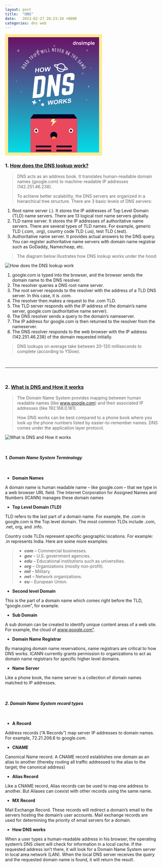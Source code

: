 ```yaml
---
layout: post
title:  "DNS"
date:   2023-02-27 20:23:10 +0800
categories: dns web
---
```


[<svg width="320" height="400" viewBox="0 0 320 400" xmlns="http://www.w3.org/2000/svg" xmlns:xlink="http://www.w3.org/1999/xlink"><title>cover copy</title><defs><linearGradient x1="50%" y1="0%" x2="50%" y2="100%" id="f"><stop stop-color="#6E0C61" offset="0%"></stop><stop stop-color="#00E2EA" offset="100%"></stop></linearGradient><path id="a" d="M0 0h320v400H0z"></path><mask id="e" x="0" y="0" width="320" height="400" fill="#fff"><use xlink:href="#a"></use></mask><circle id="g" cx="11.5" cy="11.5" r="11.5"></circle><ellipse id="b" cx="24.7" cy="14.482" rx="14.53" ry="14.482"></ellipse><mask id="i" x="0" y="0" width="29.059" height="28.965" fill="#fff"><use xlink:href="#b"></use></mask><path d="M36.11 20.34s11.838-1.858 11.838-5.858c0-3.999-10.734-7.24-23.974-7.24S0 10.482 0 14.481c0 4 13.074 5.858 13.074 5.858" id="c"></path><mask id="j" x="0" y="0" width="47.948" height="13.099" fill="#fff"><use xlink:href="#c"></use></mask><path id="d" d="M0 0h320v400H0z"></path><mask id="k" x="0" y="0" width="320" height="400" fill="#fff"><use xlink:href="#d"></use></mask></defs><g fill="none" fill-rule="evenodd"><use stroke="#000" mask="url(#e)" stroke-width="6" fill="url(#f)" xlink:href="#a"></use><path fill="#EA485D" d="M84 278h154v151H84z"></path><path fill="#FFEB98" d="M155.52 279h9.403l-3.246 6.549H170L152.336 304l5.298-14.786H150z"></path><g transform="translate(96 311)"><ellipse fill="#FFF" cx="6.737" cy="7" rx="6.737" ry="7"></ellipse><ellipse fill="#FFF" cx="121.263" cy="7" rx="6.737" ry="7"></ellipse><ellipse fill="#010025" cx="121.263" cy="7" rx="3.368" ry="3.5"></ellipse><ellipse fill="#010025" cx="6.737" cy="7" rx="3.368" ry="3.5"></ellipse></g><g fill="#010025"><path d="M101.52 367.351h50.78v5.63h-50.78zM169.226 367.351h50.78v5.63h-50.78zM101.52 380.86h50.78v5.629h-50.78zM169.226 380.86h50.78v5.629h-50.78z"></path><g><path d="M101.52 394.368h50.78v5.63h-50.78zM169.226 394.368h50.78v5.63h-50.78z"></path></g><path d="M227.067 264.062l10.592 14.076H83.062l10.592-14.076z"></path></g><g transform="translate(149 322)"><mask id="h" fill="#fff"><use xlink:href="#g"></use></mask><use fill="#010025" xlink:href="#g"></use><circle fill="#FF9138" mask="url(#h)" cx="12" cy="23" r="8"></circle></g><g opacity=".4" transform="translate(35 36)" fill="#FFF"><path d="M11.397 13.25l-.603 10.044L3 18.794zM249.682 73.987l-.265 4.404L246 76.417zM18.682 151.987l-.265 4.404L15 154.417zM3.682 116.987l-.265 4.404L0 119.417zM71.01 17.588c1.49-1.489 1.306-7.64 1.306-7.64s.6 6.466 2.25 8.117c1.806 1.805 8.118 2.25 8.118 2.25s-5.51.49-6.983 1.963c-1.982 1.983-3.385 8.406-3.385 8.406s-.116-6.95-1.768-8.6c-1.804-1.806-8.6-1.768-8.6-1.768s7.095-.76 9.063-2.728zM171.878 26.798c1.13-1.13.99-5.798.99-5.798s.456 4.907 1.708 6.16c1.37 1.37 6.16 1.708 6.16 1.708s-4.18.371-5.299 1.49c-1.504 1.504-2.569 6.379-2.569 6.379s-.088-5.274-1.341-6.528c-1.37-1.37-6.527-1.34-6.527-1.34s5.385-.578 6.878-2.07zM220.184 92.004c.78-.78.684-4.004.684-4.004s.315 3.39 1.18 4.254c.946.947 4.254 1.18 4.254 1.18s-2.887.256-3.66 1.029c-1.039 1.039-1.774 4.405-1.774 4.405s-.06-3.642-.926-4.508c-.946-.946-4.508-.926-4.508-.926s3.72-.399 4.75-1.43zM232.373 178.899c.565-.565.495-2.899.495-2.899s.228 2.454.854 3.08c.685.685 3.08.854 3.08.854s-2.09.186-2.65.745c-.751.752-1.284 3.19-1.284 3.19s-.044-2.638-.67-3.264c-.685-.685-3.264-.67-3.264-.67s2.693-.29 3.44-1.036z"></path><circle cx="127.5" cy="2.5" r="2.5"></circle><circle cx="235.5" cy="17.5" r="2.5"></circle><circle cx="27.5" cy="75.5" r="2.5"></circle><circle cx="240.5" cy="136.5" r="2.5"></circle></g><g><g transform="rotate(6 -735.71 1030.294)"><g fill="#FFF"><path d="M1.601 129.116l21.956-4.404c8.6-1.725 13.173-7.168 13.173-15.676V62.783c0-8.509-4.574-12.208-13.173-10.483L1.6 56.703c-1.006.202-1.464.837-1.464 1.742v69.516c0 .996.458 1.356 1.464 1.155zM12.579 66.45l8.416-1.688c2.379-.477 3.66.533 3.66 2.977v41.184c0 2.444-1.281 3.878-3.66 4.355l-8.416 1.688V66.45zM72.5 43.932V82.13l-.549.11-13.905-35.68c-.274-.76-.823-1.012-1.647-.847l-9.057 1.817c-.914.183-1.463.836-1.463 1.741v69.516c0 .905.549 1.338 1.463 1.155l9.515-1.908c1.006-.202 1.463-.837 1.463-1.742V77.913l.458-.091 13.997 35.842c.274.76.823 1.012 1.646.847l9.057-1.817c.915-.183 1.464-.836 1.464-1.741V41.437c0-.905-.549-1.338-1.464-1.155l-9.514 1.908c-1.006.202-1.464.837-1.464 1.742zm21.59 7.256V72.55c0 1.72.824 2.64 2.47 2.853l21.682 2.712v12.039c0 2.444-1.28 3.877-3.66 4.354l-4.39.88c-2.288.46-3.66-.442-3.66-2.886v-6.97c0-.995-.457-1.356-1.464-1.154l-9.514 1.908c-.915.183-1.464.746-1.464 1.742v9.504c0 8.508 4.666 12.098 13.174 10.392l10.246-2.055c8.6-1.725 13.174-7.168 13.174-15.676v-20.91c0-1.719-.824-2.55-2.379-2.871l-21.773-2.694v-12.49c0-2.354 1.372-3.897 3.66-4.355l4.39-.88c2.47-.496 3.66.532 3.66 2.886v7.06c0 .905.549 1.338 1.464 1.155l9.514-1.909c1.006-.201 1.464-.836 1.464-1.741v-9.595c0-8.508-4.575-12.117-13.174-10.392l-10.246 2.055C98.756 37.218 94.09 42.68 94.09 51.188zM8.917 28.018l3.013-.578v14.171l-3.013.578v-6.196l-5.904 1.132v6.196L0 43.899V29.728l3.013-.578v5.578l5.904-1.133v-5.577zm18.013-1.753c1.32 1.042 1.98 2.717 1.98 5.024 0 2.288-.655 4.203-1.965 5.746-1.31 1.544-3.06 2.525-5.253 2.946-2.219.425-3.983.12-5.293-.914s-1.965-2.68-1.965-4.935c0-1.443.228-2.698.682-3.765a8.672 8.672 0 0 1 1.39-2.21 7.651 7.651 0 0 1 1.929-1.645c.93-.552 2.002-.945 3.217-1.178 2.198-.421 3.958-.11 5.278.931zM24.67 28.4c-.75-.655-1.746-.864-2.988-.626s-2.243.835-3.003 1.79c-.76.954-1.14 2.246-1.14 3.876 0 1.605.39 2.747 1.17 3.425.781.678 1.772.902 2.973.672 1.201-.23 2.187-.83 2.957-1.8.77-.969 1.156-2.275 1.156-3.918 0-1.624-.375-2.764-1.125-3.42zm16.79-6.622l2.617 9.396 2.29-10.337 3.034-.582-3.624 14.866-3.196.613-2.973-10.025-2.962 11.163-3.268.626-3.562-13.487 3.084-.592 2.25 9.303 2.728-10.257 3.583-.687zM62.584 129.78l2.55 9.357 2.234-10.332 2.957-.602-3.533 14.86-3.116.634-2.898-9.98-2.888 11.159-3.186.648-3.473-13.432 3.007-.613 2.193 9.266 2.66-10.254 3.493-.711zm20.827-2.544c1.287 1.03 1.93 2.697 1.93 4.999 0 2.282-.638 4.198-1.915 5.748-1.277 1.549-2.984 2.541-5.121 2.976-2.164.441-3.884.15-5.161-.873-1.277-1.023-1.916-2.66-1.916-4.91 0-1.44.222-2.694.665-3.762a8.77 8.77 0 0 1 1.355-2.215 7.59 7.59 0 0 1 1.88-1.656c.907-.557 1.953-.957 3.137-1.198 2.144-.436 3.859-.14 5.146.89zm-2.203 2.146c-.731-.648-1.702-.85-2.913-.603-1.211.247-2.187.85-2.928 1.807-.741.958-1.112 2.25-1.112 3.877 0 1.601.38 2.738 1.142 3.409.76.671 1.727.888 2.898.65 1.17-.24 2.132-.845 2.883-1.818.75-.973 1.126-2.279 1.126-3.919 0-1.62-.365-2.754-1.096-3.403zm18.335-3.165c0 1.061-.32 2.003-.962 2.825-.642.822-1.602 1.453-2.879 1.893.636.23 1.16.52 1.573.866.414.346.971.998 1.673 1.955l1.776 2.397-3.513.715-2.124-2.644c-.754-.946-1.27-1.534-1.548-1.764a1.753 1.753 0 0 0-.883-.408c-.311-.043-.804.005-1.48.142l-.595.121v5.903l-2.937.598v-14.14l6.183-1.259c1.555-.316 2.684-.42 3.389-.309a2.53 2.53 0 0 1 1.692 1.01c.424.564.635 1.263.635 2.1zm-3.419-.273c-.261-.24-.63-.349-1.106-.33-.239.017-.953.147-2.144.39l-2.293.466v3.588l2.174-.442c1.41-.287 2.29-.524 2.64-.712.35-.187.625-.442.824-.765a2.1 2.1 0 0 0 .297-1.122c0-.476-.13-.833-.392-1.073zm19.05-6.874l-5.478 6.623 5.776 7.456-3.801.774-4-5.821-2.381 2.848v4.273l-2.938.598v-14.14l2.938-.598v6.279l5.934-7.488 3.95-.804zm9.965 8.002c0-.335-.101-.599-.303-.792-.202-.194-.554-.326-1.057-.397-.344-.046-1.128-.092-2.352-.139-1.575-.058-2.68-.3-3.315-.723-.893-.596-1.34-1.454-1.34-2.573 0-.72.21-1.436.63-2.149.42-.712 1.026-1.313 1.817-1.802.79-.489 1.745-.847 2.863-1.075 1.826-.372 3.2-.263 4.124.327.923.59 1.407 1.53 1.453 2.82l-2.937.723c-.126-.7-.396-1.168-.809-1.402-.414-.234-1.034-.267-1.86-.099-.854.174-1.523.48-2.006.92-.31.282-.466.606-.466.972 0 .335.145.591.437.77.37.227 1.27.359 2.7.395 1.428.037 2.485.161 3.17.372s1.22.581 1.608 1.11c.387.529.58 1.24.58 2.134 0 .81-.231 1.616-.694 2.418-.464.801-1.119 1.46-1.965 1.977-.847.516-1.903.903-3.166 1.16-1.84.375-3.252.25-4.238-.376-.986-.625-1.575-1.71-1.767-3.252l2.859-.852c.172.897.52 1.51 1.047 1.84.526.331 1.235.405 2.128.223.947-.192 1.66-.532 2.14-1.019.479-.487.719-.99.719-1.511z"></path></g><g transform="rotate(10 28.104 351.352)" stroke="#FFF" stroke-width="5.519"><use mask="url(#i)" xlink:href="#b"></use><use mask="url(#j)" transform="matrix(1 0 0 -1 0 27.582)" xlink:href="#c"></use></g><path d="M5.64 139.712l-3.135-.553a2.069 2.069 0 0 0-2.394 1.679 2.062 2.062 0 0 0 1.676 2.396l3.135.553-.553 3.135a2.069 2.069 0 0 0 1.679 2.394 2.062 2.062 0 0 0 2.396-1.675l.553-3.135 3.135.552a2.069 2.069 0 0 0 2.394-1.678 2.062 2.062 0 0 0-1.675-2.397l-3.136-.552.553-3.136a2.069 2.069 0 0 0-1.678-2.394 2.062 2.062 0 0 0-2.397 1.676l-.553 3.135z" fill="#FFF"></path><ellipse fill="#FFF" cx="24.7" cy="133.962" rx="2.744" ry="2.715"></ellipse><ellipse fill="#FFF" cx="35.678" cy="146.635" rx="4.574" ry="4.526"></ellipse></g></g><path d="M231.046 23.084a4.67 4.67 0 0 0-1.008.09v3.348c-.468-.18-1.008-.27-1.728-.27-2.556 0-4.644 1.746-4.644 4.554 0 2.88 1.908 4.464 4.716 4.464 1.386 0 2.808-.378 3.69-.846v-11.25a5.052 5.052 0 0 0-1.026-.09zm-2.7 10.404c-1.548 0-2.61-1.044-2.61-2.718 0-1.656 1.134-2.718 2.646-2.718.612 0 1.17.072 1.656.378v4.788a4.453 4.453 0 0 1-1.692.27zm10.062-7.272c-1.836 0-3.33.72-4.086 1.35V35c.342.072.684.09 1.008.09.342 0 .702-.018 1.026-.09v-6.444c.396-.234 1.098-.468 1.89-.468 1.314 0 2.07.594 2.07 2.16V35c.36.072.684.09 1.026.09.324 0 .684-.018 1.026-.09v-5.238c0-1.962-1.206-3.546-3.96-3.546zm9.126 9.072c2.34 0 3.708-1.08 3.708-2.862 0-1.692-1.35-2.322-3.204-2.61-1.458-.234-1.836-.504-1.836-1.062 0-.54.468-.882 1.548-.882 1.026 0 1.908.306 2.502.648.414-.324.684-.828.774-1.458-.558-.396-1.656-.828-3.204-.828-2.16 0-3.582 1.08-3.582 2.664 0 1.8 1.44 2.358 2.952 2.592 1.53.234 2.016.558 2.016 1.134 0 .576-.432 1.026-1.638 1.026-1.35 0-2.106-.468-2.628-.846-.432.27-.774.756-.936 1.404.486.414 1.62 1.08 3.528 1.08zm6.552-10.098c.702 0 1.296-.576 1.296-1.296 0-.72-.594-1.296-1.296-1.296-.738 0-1.332.576-1.332 1.296 0 .72.594 1.296 1.332 1.296zm0 9.9a4.67 4.67 0 0 0 1.008-.09v-8.514a4.774 4.774 0 0 0-1.008-.09c-.342 0-.684.018-1.026.09V35c.342.072.702.09 1.026.09zm13.014-8.874c-1.152 0-2.196.45-2.898.99-.63-.612-1.566-.99-2.79-.99-1.782 0-3.33.756-4.014 1.35V35c.342.072.684.09 1.008.09.342 0 .702-.018 1.026-.09v-6.444c.45-.27 1.08-.468 1.746-.468 1.386 0 1.908.882 1.908 2.106V35c.342.072.684.09 1.044.09.324 0 .684-.018 1.008-.09v-5.418c0-.27-.036-.54-.09-.792.414-.342.99-.702 1.818-.702 1.386 0 1.926.882 1.926 2.106V35c.324.072.666.09 1.026.09.324 0 .684-.018 1.008-.09v-5.418c0-1.854-1.26-3.366-3.726-3.366zm9.72.018c-1.62 0-2.97.63-3.798 1.314V38.33c.36.072.684.09 1.026.09a4.67 4.67 0 0 0 1.008-.09v-3.312c.54.18 1.116.252 1.836.252 2.376 0 4.518-1.674 4.518-4.554 0-2.952-1.98-4.482-4.59-4.482zm-.072 7.218c-.666 0-1.206-.108-1.692-.342v-4.59a3.395 3.395 0 0 1 1.674-.414c1.566 0 2.628.99 2.628 2.628 0 1.692-1.062 2.718-2.61 2.718zm7.542 1.638c.342 0 .702-.018 1.026-.09V23.192a5.116 5.116 0 0 0-1.044-.09 4.67 4.67 0 0 0-1.008.09V35c.36.072.702.09 1.026.09zm11.07-5.004c0-2.286-1.62-3.852-3.906-3.852-2.43 0-4.284 1.908-4.284 4.554 0 2.79 1.836 4.482 4.392 4.482 1.71 0 2.826-.63 3.546-1.206-.072-.522-.432-1.098-.882-1.386-.558.396-1.278.882-2.52.882-1.422 0-2.286-.864-2.448-2.268h6.03c.054-.468.072-.756.072-1.206zm-6.084-.144c.144-1.17.918-2.052 2.178-2.052 1.386.018 1.908 1.044 1.908 2.052h-4.086z" fill="#FFF"></path><use stroke="#FFEB98" mask="url(#k)" stroke-width="20" xlink:href="#d"></use><g opacity=".7" fill="#FFF"><path d="M58.309 110.66l.469-.766c.146-.238.227-.446.242-.625a.8.8 0 0 0-.104-.487 1.429 1.429 0 0 0-.393-.414 5.443 5.443 0 0 0-.646-.4 5.56 5.56 0 0 0-.694-.321 1.472 1.472 0 0 0-.594-.1.954.954 0 0 0-.518.186c-.158.115-.312.295-.463.542l-.429.7 3.13 1.686zM53 109.596l1.328-2.168c.971-1.586 2.439-1.85 4.403-.792.583.313 1.03.669 1.344 1.066.313.397.464.88.453 1.448L66 110.162l-.874 1.428-5.055-1.052-.494.806 4.286 2.308-.826 1.348L53 109.595zM60.314 103.083c-.395-.258-.698-.553-.908-.884a2.498 2.498 0 0 1-.383-1.018 2.655 2.655 0 0 1 .065-1.026 2.849 2.849 0 0 1 1.147-1.639 2.88 2.88 0 0 1 .96-.44c.35-.088.724-.1 1.12-.035.397.065.792.227 1.188.485l5.183 3.389c.405.264.71.56.915.89.205.328.33.666.376 1.012.045.347.024.69-.065 1.026a2.852 2.852 0 0 1-1.147 1.64c-.29.204-.61.35-.96.44a2.75 2.75 0 0 1-1.113.039c-.392-.062-.79-.226-1.195-.49l-5.183-3.389zm6.134 2.03c.34.222.655.295.943.218.288-.077.52-.24.693-.488.174-.25.245-.517.211-.804-.033-.288-.22-.543-.56-.765l-5.183-3.388c-.34-.223-.654-.295-.943-.218-.288.077-.52.24-.693.488a1.134 1.134 0 0 0-.211.804c.033.287.22.542.56.764l5.183 3.389zM66.906 94.528l-.02.025 2.66 3.147.978-1.268-3.618-1.904zM64 93.056L64.815 92 75 96.994l-.978 1.267-2.148-1.125-1.333 1.727 1.574 1.87-.977 1.267L64 93.056zM69 87.954l1.65-1.862c.634-.715 1.311-1.079 2.032-1.092.72-.012 1.426.309 2.118.964l3.97 3.764c.795.753 1.204 1.508 1.229 2.264.024.757-.295 1.51-.958 2.257L77.489 96 69 87.954zm8.459 5.704l.514-.58c.313-.353.45-.685.41-.995-.04-.31-.243-.638-.608-.985l-4.09-3.876c-.334-.316-.654-.491-.96-.525-.307-.033-.624.135-.952.505l-.514.58 6.2 5.876zM80.396 77.51l-1.4 1.256L78 77.598 82.008 74l.996 1.167-1.399 1.256L88 83.914 86.79 85zM88.165 75.175l.706-.542c.219-.168.37-.333.454-.495a.867.867 0 0 0 .1-.495 1.436 1.436 0 0 0-.177-.534 5.165 5.165 0 0 0-.4-.615 5.112 5.112 0 0 0-.474-.56 1.303 1.303 0 0 0-.474-.315.848.848 0 0 0-.52-.018c-.18.048-.385.16-.612.334l-.644.495 2.041 2.745zM84 72.197l1.995-1.533c1.46-1.122 2.83-.822 4.111.9.38.512.628 1.012.742 1.5.115.488.057.996-.175 1.524L95 77.578l-1.313 1.01-3.952-2.87-.742.57 2.796 3.758-1.24.954L84 72.197zM92 66.876L93.41 66l6.59 9.124-1.41.876zM96 63.793l2.062-1.286c.377-.236.738-.39 1.084-.465a2.09 2.09 0 0 1 1.09.072c.38.121.714.334 1.002.636.287.302.6.76.936 1.371.248.45.435.85.562 1.2.128.351.186.716.178 1.094-.005.452-.113.87-.324 1.252-.212.382-.574.733-1.086 1.053l-.7.437L103 73.142l-1.374.858L96 63.793zm4.045 3.988l.66-.412c.279-.174.47-.351.576-.533a1 1 0 0 0 .143-.561 1.664 1.664 0 0 0-.168-.617 12.276 12.276 0 0 0-.367-.716 11.931 11.931 0 0 0-.396-.668 1.814 1.814 0 0 0-.43-.483.857.857 0 0 0-.521-.176c-.194 0-.425.083-.695.251l-.714.446 1.912 3.469zM110.363 60.111l-1.43.72-.16-.329c-.161-.334-.378-.584-.65-.749-.272-.165-.59-.157-.955.027-.196.099-.34.218-.428.358a.951.951 0 0 0-.153.441 1.39 1.39 0 0 0 .053.49c.048.17.114.342.197.514.097.2.185.366.266.497.081.131.174.233.279.305a.884.884 0 0 0 .373.14c.144.023.329.025.552.007l1.31-.106a2.96 2.96 0 0 1 .981.048c.278.068.524.187.74.357.216.17.413.39.591.663.178.272.357.594.537.966.207.429.358.848.451 1.258.094.41.108.793.043 1.152a2.28 2.28 0 0 1-.463 1.007c-.244.312-.596.584-1.054.814a2.796 2.796 0 0 1-1.058.301 2.585 2.585 0 0 1-1.017-.12 2.642 2.642 0 0 1-1.535-1.371l-.263-.543 1.431-.72.222.458c.129.267.322.469.58.606.258.137.57.114.934-.07.244-.122.416-.253.517-.393a.833.833 0 0 0 .163-.455 1.403 1.403 0 0 0-.099-.547 7.163 7.163 0 0 0-.276-.643 6.89 6.89 0 0 0-.346-.644 1.151 1.151 0 0 0-.32-.355.8.8 0 0 0-.377-.13 3.666 3.666 0 0 0-.532 0l-1.231.086c-.742.053-1.32-.08-1.736-.398-.416-.319-.778-.797-1.087-1.436a4.185 4.185 0 0 1-.372-1.165 2.883 2.883 0 0 1 .027-1.116c.082-.35.24-.676.478-.978.237-.303.561-.558.973-.765a2.602 2.602 0 0 1 1.071-.29c.36-.015.697.034 1.014.148.316.113.596.278.84.493.243.215.434.466.573.752l.346.715zM127 62.213l-1.512.491-3.716-6.524-.031.01 1.274 7.318-1.513.492L116 53.873l1.701-.553 3.237 6.512.031-.01-1.172-7.183 1.228-.4 3.8 6.514.031-.01-1.72-7.19 1.701-.553zM128 50.398l1.414-.398L132 60.602l-1.414.398zM133 49.307l1.599-.307 1.915 9.161 3.166-.607.32 1.531-4.764.915zM142 47.22l1.543-.22 1.2 10.093 3.056-.435.201 1.688-4.599.654zM155 46.095l1.596-.026 2.63 6.53.032-.001-.122-6.57 1.662-.028.202 10.905-1.563.025-2.663-6.513h-.032l.121 6.556-1.66.027zM164.59 46l4.41.286-.08 1.58-2.93-.19-.173 3.438 2.553.165-.08 1.58-2.553-.166-.173 3.439 2.93.19L168.41 58l-4.41-.286zM174.29 59l-1.418-.183L172 47l1.7.22.291 8.207.032.004 2.276-7.875 1.701.22zM181.242 48l4.758.95-.302 1.49-3.162-.632-.658 3.244 2.755.55-.303 1.49-2.754-.55-.658 3.244 3.161.631-.32 1.583-4.759-.95zM189.399 55.533l.931.258c.29.08.53.104.724.071a.923.923 0 0 0 .49-.234c.132-.124.245-.29.338-.5.094-.21.18-.458.26-.746.082-.287.136-.544.165-.772a1.41 1.41 0 0 0-.044-.614.937.937 0 0 0-.33-.461c-.16-.125-.39-.23-.69-.312l-.852-.236-.992 3.546zM189.183 50l2.633.73c1.927.533 2.579 1.913 1.956 4.138-.185.66-.448 1.198-.79 1.614-.34.416-.814.696-1.419.838l.314 5.68-1.735-.48-.166-5.278-.98-.272-1.358 4.856-1.638-.454L189.183 50zM203.106 54l2.106.921c.462.202.826.45 1.094.744.267.294.456.612.567.956.112.343.15.698.114 1.066-.035.367-.12.728-.255 1.082l-.15.394a3.819 3.819 0 0 1-.346.715c-.12.183-.25.332-.393.447a1.681 1.681 0 0 1-.463.265c-.167.063-.35.11-.548.14.273.32.426.685.458 1.094.03.408-.061.895-.276 1.461l-.231.606c-.361.95-.853 1.584-1.474 1.902-.62.317-1.402.27-2.344-.142L199 64.79 203.106 54zm-2.076 9.876l.622.272c.292.128.538.182.737.164.2-.02.373-.09.519-.215a1.53 1.53 0 0 0 .375-.508c.103-.214.205-.453.305-.716.103-.272.18-.516.228-.73.049-.215.054-.41.017-.585a.982.982 0 0 0-.257-.475c-.133-.14-.331-.269-.595-.384l-.636-.279-1.315 3.456zm1.834-4.82l.65.285c.48.21.852.222 1.115.037.263-.186.489-.526.677-1.021.185-.485.231-.889.14-1.212-.092-.323-.378-.59-.858-.8l-.594-.26-1.13 2.971zM211.847 58L216 60.105l-.654 1.334-2.76-1.399-1.422 2.905 2.405 1.219-.654 1.334-2.404-1.219-1.423 2.905 2.76 1.398-.694 1.418L207 67.895zM223.241 66.41l-1.577-1.058.816-1.352 4.52 3.03-.817 1.351-1.578-1.057L219.364 76 218 75.086zM229.757 68l1.312.946-2.895 3.83 1.62 1.168 2.895-3.83 1.311.945L227.243 80l-1.312-.945 3.009-3.981-1.62-1.168-3.009 3.98-1.311-.945zM237.348 74L241 77.22l-.99 1.184-2.427-2.14-2.157 2.577 2.114 1.865-.99 1.184-2.115-1.865-2.157 2.577 2.426 2.14L233.652 86 230 82.78zM247.645 89.355l-1.106-1.225.267-.258c.27-.262.445-.555.522-.878.078-.323-.024-.64-.306-.953-.152-.168-.307-.276-.467-.324a.906.906 0 0 0-.466-.022c-.15.033-.3.1-.45.2-.15.099-.294.216-.433.35a5.793 5.793 0 0 0-.396.417c-.101.121-.17.245-.208.372a.974.974 0 0 0-.025.417c.021.152.073.338.156.558l.487 1.286c.145.37.226.703.243 1.003.016.299-.025.582-.123.85a2.876 2.876 0 0 1-.459.793c-.207.26-.461.537-.763.829a5.844 5.844 0 0 1-1.066.83 2.73 2.73 0 0 1-1.086.387 2.184 2.184 0 0 1-1.096-.166c-.37-.153-.732-.425-1.087-.818a3.003 3.003 0 0 1-.598-.974 2.855 2.855 0 0 1-.184-1.06c.007-.352.082-.699.224-1.039a2.73 2.73 0 0 1 .631-.915l.441-.426 1.107 1.225-.371.36c-.217.209-.352.464-.407.764-.055.301.059.607.34.92.189.208.364.342.527.402.163.06.324.07.483.028a1.35 1.35 0 0 0 .492-.262c.169-.134.346-.29.532-.47.216-.21.387-.39.512-.54.125-.151.206-.294.244-.428a.879.879 0 0 0 .014-.419 3.974 3.974 0 0 0-.157-.535l-.444-1.213c-.269-.731-.312-1.353-.131-1.866.182-.514.531-1.021 1.05-1.523a4.1 4.1 0 0 1 1-.721 2.74 2.74 0 0 1 1.073-.307c.356-.022.714.04 1.073.189.358.148.697.398 1.015.75.275.305.472.636.592.993s.172.711.156 1.064c-.015.352-.09.683-.223.993-.133.31-.316.576-.548.8l-.58.562zM251.108 93.546l-.02-.024-3.61 1.933.997 1.246 2.633-3.155zm2.06-2.546l.832 1.038-7.063 8.962-.996-1.246 1.558-1.875-1.358-1.697-2.145 1.142L243 96.08 253.168 91zM258.042 97l.844 1.248-3.66 4.92.016.026 5.907-1.597.851 1.26-9.041 6.143-.879-1.299 5.5-3.735-.017-.026-4.756 1.354-.44-.65 3.027-3.913-.017-.025-5.5 3.735-.877-1.299zM264.679 106l2.321 4.318-1.304.766-1.543-2.869-2.84 1.668 1.343 2.5-1.304.766-1.345-2.5-2.842 1.668 1.544 2.869-1.388.814-2.321-4.318z"></path></g></g></svg>](https://howdns.works/)

### 1. [How does the DNS lookup work?](https://blog.bytebytego.com/p/how-does-the-domain-name-system-dns?s=r)

> DNS acts as an address book. It translates human-readable domain names (google.com) to machine-readable IP addresses (142.251.46.238).
>
> To achieve better scalability, the DNS servers are organized in a hierarchical tree structure.
> There are 3 basic levels of DNS servers:
1. Root name server (.). It stores the IP addresses of Top Level Domain (TLD) name servers. There are 13 logical root name servers globally.
2. TLD name server. It stores the IP addresses of authoritative name servers. There are several types of TLD names. For example, generic TLD (.com, .org), country code TLD (.us), test TLD (.test).
3. Authoritative name server. It provides actual answers to the DNS query. You can register authoritative name servers with domain name registrar such as GoDaddy, Namecheap, etc. 
>
> The diagram below illustrates how DNS lookup works under the hood:

![How does the DNS lookup work](https://substackcdn.com/image/fetch/w_1456,c_limit,f_webp,q_auto:good,fl_progressive:steep/https%3A%2F%2Fbucketeer-e05bbc84-baa3-437e-9518-adb32be77984.s3.amazonaws.com%2Fpublic%2Fimages%2F5dd6a922-eea7-49b3-aa1a-b1e21793a36a_1999x908.png)

1. google.com is typed into the browser, and the browser sends the domain name to the DNS resolver.
2. The resolver queries a DNS root name server.
3. The root server responds to the resolver with the address of a TLD DNS server. In this case, it is .com.
4. The resolver then makes a request to the .com TLD.
5. The TLD server responds with the IP address of the domain’s name server, google.com (authoritative name server).
6. The DNS resolver sends a query to the domain’s nameserver.
7. The IP address for google.com is then returned to the resolver from the nameserver.
8. The DNS resolver responds to the web browser with the IP address (142.251.46.238) of the domain requested initially.

> DNS lookups on average take between 20-120 milliseconds to complete (according to YSlow).

<br/>

---

<br/>

### 2. [What is DNS and How it works](https://foxutech.com/what-is-dns-and-how-it-works/)

> The Domain Name System provides mapping between human readable names (like www.google.com) and their associated IP addresses (like 192.168.0.161).
>
> How DNS works can be best compared to a phone book where you look up the phone numbers listed by easier-to-remember names.
> DNS comes under the application layer protocol.

![What is DNS and How it works](https://i0.wp.com/foxutech.com/wp-content/uploads/2017/09/How-DNS-works.png?w=670&ssl=1)

<br/>

#### ***1. Domain Name System Terminology***

<br/>

- **Domain Names**

A domain name is human readable name – like google.com – that we type in a web browser URL field. 
The Internet Corporation for Assigned Names and Numbers (ICANN) manages  these domain names

- **Top Level Domain (TLD)**

TLD refers to the last part of a domain name. 
For example, the .com in google.com is the Top level domain. 
The most common TLDs include .com, .net, org, and .info. 

Country code TLDs represent specific geographic locations. 
For example: .in represents India. Here are some more examples:

> - ***com*** – Commercial businesses.
> - ***gov*** – U.S. government agencies.
> - ***edu*** – Educational institutions such as universities.
> - ***org*** – Organizations (mostly non-profit).
> - ***mil*** – Military.
> - ***net*** – Network organizations.
> - ***eu*** – European Union.

- **Second level Domain**

This is the part of a domain name which comes right before the TLD, “google.com”, for example.

- **Sub Domain**

A sub domain can be created to identify unique content areas of a web site. 
For example, the cloud of www.google.com”.

- **Domain Name Registrar**

By managing domain name reservations, name registrars are critical to how DNS works. 
ICANN currently grants permission to organizations to act as domain name registrars for specific higher level domains.

- **Name Server**

Like a phone book, the name server is a collection of domain names matched to IP addresses.

<br/>

#### ***2. Domain Name System record types***

<br/>

- **A Record**

Address records (“A Records”) map server IP addresses to domain names. 
For example, 72.21.206.6 to google.com.

- **CNAME**

Canonical Name record. A CNAME record establishes one domain as an alias to another (thereby routing all traffic addressed to the alias to the target; the canonical address)

- **Alias Record**

Like a CNAME record, Alias records can be used to map one address to another. 
But Aliases can coexist with other records using the same name.

- **MX Record**

Mail Exchange Record. These records will redirect a domain’s email to the servers hosting the domain’s user accounts. 
Mail exchange records are used for determining the priority of email servers for a domain.

- **How DNS works**

When a user types a human-readable address in his browser, the operating system’s DNS client will check for information in a local cache. 
If the requested address isn’t there, it will look for a Domain Name System server in local area network (LAN). 
When the local DNS server receives the query and the requested domain name is found, it will return the result.